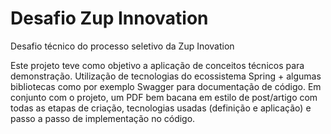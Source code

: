 # Desafio Zup Innovation
Desafio técnico do processo seletivo da Zup Inovation 

Este projeto teve como objetivo a aplicação de conceitos técnicos para demonstração. Utilização de tecnologias do ecossistema Spring + algumas bibliotecas como por exemplo Swagger para documentação de código.
Em conjunto com o projeto, um PDF bem bacana em estilo de post/artigo com todas as etapas de criação, tecnologias usadas (definição e aplicação) e passo a passo de implementação no código.
